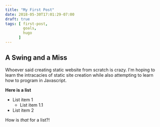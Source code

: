 ```yaml
---
title: "My First Post"
date: 2018-05-30T17:01:29-07:00
draft: true
tags: [ first-post,
        goals,
        hugo
      ]
---
```


## A Swing and a Miss

Whoever said creating static website from scratch is crazy. I'm hoping to learn the intracacies of static site creation while also attempting to learn how to program in Javascript.

**Here is a list**

* List item 1
  * List item 1.1
* List item 2

How is *that* for a list?!